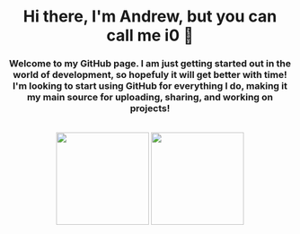 <h1 align="center">Hi there, I'm Andrew, but you can call me i0 👋</h1>

<h3 align="center">
Welcome to my GitHub page. I am just getting started out in the world of development, so hopefuly it will get better with time! I'm looking to start using GitHub for everything I do, making it my main source for uploading, sharing, and working on projects!
</h3>

<p align="center">
	<br>
	<img src="https://github-readme-stats.vercel.app/api?username=i0dev&show_icons=true&theme=dracula" height="165px">
	<img src="https://github-readme-stats.vercel.app/api/top-langs/?username=i0dev&show_icons=true&theme=dracula" height="165px">
</p>
